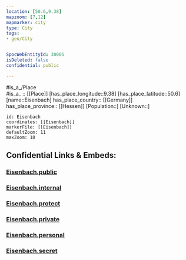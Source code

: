 ```yaml
---
location: [50.6,9.38] 
mapzoom: [7,12] 
mapmarker: city 
type: City
tags:
- geo/City


SpocWebEntityId: 30005
isDeleted: false
confidential: public

---
```

#is_a_/Place  
#is_a_ :: [[Place]] 
[has_place_longitude::9.38] 
[has_place_latitude::50.6] 
[name::Eisenbach] 
has_place_country:: [[Germany]]  
has_place_province:: [[Hessen]] 
[Population::] 
[Unknown::] 


```leaflet
id: Eisenbach
coordinates: [[Eisenbach]] 
markerFile: [[Eisenbach]] 
defaultZoom: 11 
maxZoom: 18
```


## Confidential Links & Embeds: 

### [Eisenbach.public](/_public/\Earth\Continent\Europe\Europe~Central\Germany\Germany~West\Hessen\counties~Hessen\Vogelsbergkreis\cities~Vogelsbergkreis\Lauterbach~Hessen\boroughs~LauterbachEisenbach.public.md) 

### [Eisenbach.internal](/_internal/\Earth\Continent\Europe\Europe~Central\Germany\Germany~West\Hessen\counties~Hessen\Vogelsbergkreis\cities~Vogelsbergkreis\Lauterbach~Hessen\boroughs~LauterbachEisenbach.internal.md) 

### [Eisenbach.protect](/_protect/\Earth\Continent\Europe\Europe~Central\Germany\Germany~West\Hessen\counties~Hessen\Vogelsbergkreis\cities~Vogelsbergkreis\Lauterbach~Hessen\boroughs~LauterbachEisenbach.protect.md) 

### [Eisenbach.private](/_private/\Earth\Continent\Europe\Europe~Central\Germany\Germany~West\Hessen\counties~Hessen\Vogelsbergkreis\cities~Vogelsbergkreis\Lauterbach~Hessen\boroughs~LauterbachEisenbach.private.md) 

### [Eisenbach.personal](/_personal/\Earth\Continent\Europe\Europe~Central\Germany\Germany~West\Hessen\counties~Hessen\Vogelsbergkreis\cities~Vogelsbergkreis\Lauterbach~Hessen\boroughs~LauterbachEisenbach.personal.md) 

### [Eisenbach.secret](/_secret/\Earth\Continent\Europe\Europe~Central\Germany\Germany~West\Hessen\counties~Hessen\Vogelsbergkreis\cities~Vogelsbergkreis\Lauterbach~Hessen\boroughs~LauterbachEisenbach.secret.md)

